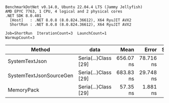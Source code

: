 ```

BenchmarkDotNet v0.14.0, Ubuntu 22.04.4 LTS (Jammy Jellyfish)
AMD EPYC 7763, 1 CPU, 4 logical and 2 physical cores
.NET SDK 8.0.401
  [Host]   : .NET 8.0.8 (8.0.824.36612), X64 RyuJIT AVX2
  ShortRun : .NET 8.0.8 (8.0.824.36612), X64 RyuJIT AVX2

Job=ShortRun  IterationCount=3  LaunchCount=1  
WarmupCount=3  

```
| Method                  | data                 | Mean      | Error     | StdDev   | Min       | Max       | Gen0   | Allocated |
|------------------------ |--------------------- |----------:|----------:|---------:|----------:|----------:|-------:|----------:|
| SystemTextJson          | Seria(...)Class [29] | 656.07 ns | 78.716 ns | 4.315 ns | 653.33 ns | 661.05 ns | 0.0038 |     392 B |
| SystemTextJsonSourceGen | Seria(...)Class [29] | 683.83 ns | 29.748 ns | 1.631 ns | 682.02 ns | 685.18 ns | 0.0048 |     464 B |
| MemoryPack              | Seria(...)Class [29] |  57.35 ns |  1.881 ns | 0.103 ns |  57.27 ns |  57.46 ns | 0.0014 |     120 B |
